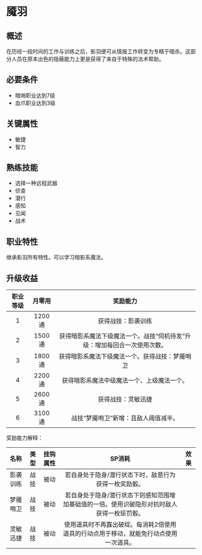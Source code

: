 # 魇羽

## 概述

在历经一段时间的工作与训练之后，影羽便可从情报工作转变为专精于暗杀。这部分人员在原本出色的隐蔽能力上更是获得了来自于特殊的法术帮助。

## 必要条件

* 暗哨职业达到7级
* 血爪职业达到3级

## 关键属性

* 敏捷
* 智力

## 熟练技能

* 选择一种远程武器
* 侦查
* 潜行
* 感知
* 见闻
* 战术
  
## 职业特性

继承影羽所有特性。可以学习暗影系魔法。

## 升级收益

职业等级|月零用|奖励能力
:--:|:--:|:--:
1|1200通|获得战技：影袭训练
2|1500通|获得暗影系魔法下级魔法一个。战技“伺机待发”升级：增加每回合一次使用次数。
3|1800通|获得暗影系魔法下级魔法一个。获得战技：梦魇哨卫
4|2200通|获得暗影系魔法中级魔法一个、上级魔法一个。
5|2600通|获得战技：灵敏迅捷
6|3100通|战技“梦魇哨卫”新增：且敌人阈值减半。

奖励能力解释：

名称|类型|挂钩属性|SP消耗|效果
:--:|:--:|:--:|:--:|:--:
影袭训练|战技|被动|若自身处于隐身/潜行状态下时，敌意行为获得一枚奖励骰。
梦魇哨卫|战技|被动|若自身处于隐身/潜行状态下则感知范围增加基础值的一倍。使用识破隐形对抗时敌人获得一枚惩罚骰。
灵敏迅捷|战技|被动|使用道具时不再露出破绽。每消耗2倍使用道具的行动点用于移动，就能免行动点使用一次道具。
